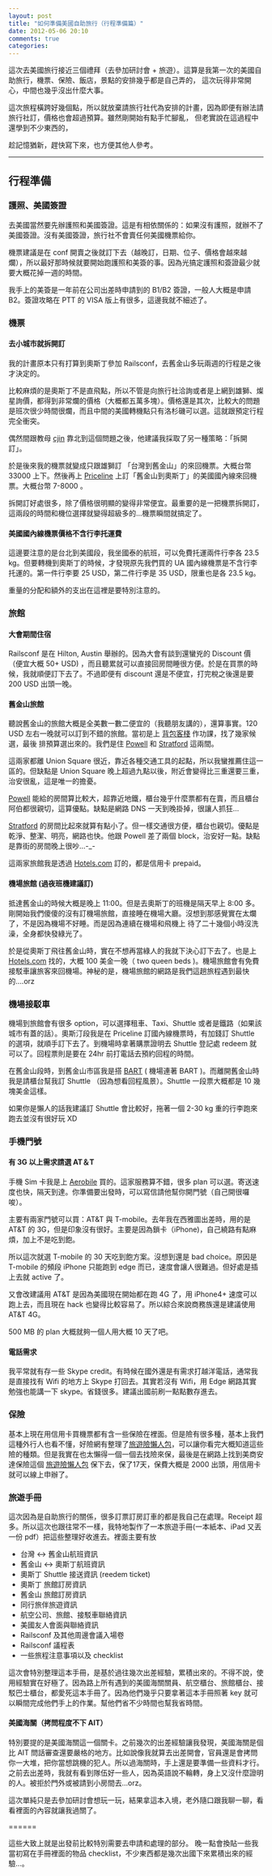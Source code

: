 ```yaml
---
layout: post
title: "如何準備美國自助旅行（行程準備篇）"
date: 2012-05-06 20:10
comments: true
categories: 
---
```


這次去美國旅行接近三個禮拜（去參加研討會 + 旅遊）。這算是我第一次的美國自助旅行，機票、保險、飯店，景點的安排幾乎都是自己弄的，
這次玩得非常開心，中間也幾乎沒出什麼大事。

這次旅程橫跨好幾個點，所以就放棄請旅行社代為安排的計畫，因為即便有辦法請旅行社訂，價格也會超過預算。雖然剛開始有點手忙腳亂，
但老實說在這過程中還學到不少東西的，

趁記憶猶新，趕快寫下來，也方便其他人參考。

<hr>

## 行程準備

### 護照、美國簽證

去美國當然要先辦護照和美國簽證。這是有相依關係的：如果沒有護照，就辦不了美國簽證。沒有美國簽證，旅行社不會賣任何美國機票給你。

機票建議是在 conf 開賣之後就訂下去（越晚訂，日期、位子、價格會越來越爛），所以最好那時候就要開始跑護照和美簽的事。因為光搞定護照和簽證最少就要大概花掉一週的時間。

我手上的美簽是一年前在公司出差時申請到的 B1/B2 簽證，一般人大概是申請 B2。簽證攻略在 PTT 的 VISA 版上有很多，這邊我就不細述了。

### 機票

#### 去小城市就拆開訂

我的計畫原本只有打算到奧斯丁參加 Railsconf，去舊金山多玩兩週的行程是之後才決定的。

比較麻煩的是奧斯丁不是直飛點，所以不管是向旅行社洽詢或者是上網到雄獅、燦星詢價，都得到非常爛的價格（大概都五萬多塊）。價格還是其次，比較大的問題是班次很少時間很爛，而且中間的美國轉機點只有洛杉磯可以選。這就跟預定行程完全衝突。

偶然間跟教母 [cjin](http://twitter.com/cjin) 靠北到這個問題之後，他建議我採取了另一種策略：「拆開訂」。

於是後來我的機票就變成只跟雄獅訂 「台灣到舊金山」的來回機票。大概台幣 33000 上下。然後再上 [Priceline](http://priceline.com) 上訂「舊金山到奧斯丁」的美國國內線來回機票。大概台幣 7-8000 。

拆開訂好處很多，除了價格很明顯的變得非常便宜。最重要的是一把機票拆開訂，這兩段的時間和機位選擇就變得超級多的...機票瞬間就搞定了。

#### 美國國內線機票價格不含行李托運費

這邊要注意的是台北到美國段，我坐國泰的航班，可以免費托運兩件行李各 23.5 kg。但要轉機到奧斯丁的時候，才發現原先我們買的 UA 國內線機票是不含行李托運的。第一件行李要 25 USD，第二件行李是
 35 USD，限重也是各 23.5 kg。

重量的分配和額外的支出在這裡是要特別注意的。

### 旅館

#### 大會期間住宿

Railsconf 是在 Hilton, Austin 舉辦的。因為大會有談到還蠻兇的 Discount 價（便宜大概 50+ USD) ，而且聽累就可以直接回房間睡很方便。於是在買票的時候，我就順便訂下去了。不過即便有 discount 還是不便宜，打完稅之後還是要 200 USD 出頭一晚。

#### 舊金山旅館

聽說舊金山的旅館大概是全美數一數二便宜的（我聽朋友講的），還算事實。120 USD 左右一晚就可以訂到不錯的旅館。當初是上 [背包客棧](http://www.backpackers.com.tw/forum/) 作功課，找了幾家候選，最後
排預算選出來的。我們是住 [Powell](http://zh.hotels.com/hotel/details.html?destination=The+Powell+Hotel%2C+%E4%B8%89%E8%97%A9%E5%B8%82+%28%E8%88%8A%E9%87%91%E5%B1%B1%29%2C+%E5%8A%A0%E5%88%A9%E7%A6%8F%E5%B0%BC%E4%BA%9E%2C+%E7%BE%8E%E5%9C%8B&searchParams.arrivalDate=&searchParams.departureDate=&rooms_=1&searchParams.rooms%5B0%5D.numberOfAdults=2&children%5B0%5D=0&asaReport=HomePage%3A%3AHotel&searchParams.landmark=&hotelId=111932&roomno=1&arrivalDate=&departureDate=&rooms%5B0%5D.numberOfAdults=2&landmark=) 和 [Stratford](http://zh.hotels.com/hotel/details.html?destination=Hotel+Stratford%2C+a+C-Two+Hotel%2C+%E4%B8%89%E8%97%A9%E5%B8%82+%28%E8%88%8A%E9%87%91%E5%B1%B1%29%2C+%E5%8A%A0%E5%88%A9%E7%A6%8F%E5%B0%BC%E4%BA%9E%2C+%E7%BE%8E%E5%9C%8B&searchParams.arrivalDate=&searchParams.departureDate=&rooms_=1&searchParams.rooms%5B0%5D.numberOfAdults=2&children%5B0%5D=0&asaReport=HomePage%3A%3AHotel&searchParams.landmark=&hotelId=164155&roomno=1&arrivalDate=&departureDate=&rooms%5B0%5D.numberOfAdults=2&landmark=) 這兩間。

這兩家都離 Union Square 很近，靠近各種交通工具的起點，所以我蠻推薦住這一區的。但缺點是 Union Square 晚上超過九點以後，附近會變得比三重還要三重，治安很亂，這是唯一的擔憂。

[Powell](http://zh.hotels.com/hotel/details.html?destination=The+Powell+Hotel%2C+%E4%B8%89%E8%97%A9%E5%B8%82+%28%E8%88%8A%E9%87%91%E5%B1%B1%29%2C+%E5%8A%A0%E5%88%A9%E7%A6%8F%E5%B0%BC%E4%BA%9E%2C+%E7%BE%8E%E5%9C%8B&searchParams.arrivalDate=&searchParams.departureDate=&rooms_=1&searchParams.rooms%5B0%5D.numberOfAdults=2&children%5B0%5D=0&asaReport=HomePage%3A%3AHotel&searchParams.landmark=&hotelId=111932&roomno=1&arrivalDate=&departureDate=&rooms%5B0%5D.numberOfAdults=2&landmark=) 能給的房間算比較大，超靠近地鐵，櫃台幾乎什麼票都有在賣，而且櫃台阿伯都很親切，這算優點。缺點是網路 DNS 一天到晚掛掉，很讓人抓狂...

[Stratford](http://zh.hotels.com/hotel/details.html?destination=Hotel+Stratford%2C+a+C-Two+Hotel%2C+%E4%B8%89%E8%97%A9%E5%B8%82+%28%E8%88%8A%E9%87%91%E5%B1%B1%29%2C+%E5%8A%A0%E5%88%A9%E7%A6%8F%E5%B0%BC%E4%BA%9E%2C+%E7%BE%8E%E5%9C%8B&searchParams.arrivalDate=&searchParams.departureDate=&rooms_=1&searchParams.rooms%5B0%5D.numberOfAdults=2&children%5B0%5D=0&asaReport=HomePage%3A%3AHotel&searchParams.landmark=&hotelId=164155&roomno=1&arrivalDate=&departureDate=&rooms%5B0%5D.numberOfAdults=2&landmark=) 的房間比起來就算有點小了。但一樣交通很方便，櫃台也親切。優點是乾淨、整潔、明亮，網路也快。他跟 Powell 差了兩個 block，治安好一點。缺點是靠街的房間晚上很吵...-_-

這兩家旅館我是透過 [Hotels.com](http://hotels.com) 訂的，都是信用卡 prepaid。

#### 機場旅館 (過夜班機建議訂)

抵達舊金山的時候大概是晚上 11:00。但是去奧斯丁的班機是隔天早上 8:00 多。剛開始我們傻傻的沒有訂機場旅館，直接睡在機場大廳。沒想到那感覺實在太爛了，不是因為機場不好睡。而是因為連續在機場和飛機上
待了二十幾個小時沒洗澡，全身都快發綠光了。

於是從奧斯丁飛往舊金山時，實在不想再當綠人的我就下決心訂下去了。也是上 [Hotels.com](http://hotels.com) 找的，大概 100 美金一晚（ two queen beds )。機場旅館會有免費接駁車讓旅客來回機場。神秘的是，機場旅館的網路是我們這趟旅程遇到最快的....orz

### 機場接駁車

機場到旅館會有很多 option，可以選擇租車、Taxi、Shuttle 或者是鐵路（如果該城市有蓋的話）。奧斯汀段我是在 Priceline 訂國內線機票時，有加錢訂 Shuttle 的選項，就順手訂下去了。到機場時拿著購票證明去 Shuttle 登記處 redeem 就可以了。回程票則是要在 24hr 前打電話去預約回程的時間。

在舊金山段時，到舊金山市區我是搭 [BART](http://www.bart.gov/)  ( 機場連著 BART )。而離開舊金山時我是請櫃台幫我訂 Shuttle （因為想看回程風景）。Shuttle 一段票大概都是 10 幾塊美金這樣。

如果你是懶人的話我建議訂 Shuttle 會比較好，拖著一個 2-30 kg 重的行李跑來跑去並沒有很好玩 XD


### 手機門號

#### 有 3G 以上需求請選 AT＆T

手機 Sim 卡我是上 [Aerobile](www.aerobile.com) 買的。這家服務算不錯，很多 plan 可以選。寄送速度也快，隔天到達。你準備要出發時，可以寫信請他幫你開門號（自己開很囉唆）。

主要有兩家門號可以買：AT&T 與 T-mobile。去年我在西雅圖出差時，用的是 AT&T 的 3G，但是印象沒有很好。主要是因為鎖卡（iPhone)，自己繞路有點麻煩，加上不是吃到飽。

所以這次就選 T-mobile 的 30 天吃到飽方案。沒想到還是 bad choice。原因是 T-mobile 的頻段 iPhone 只能跑到 edge 而已，速度會讓人很難過。但好處是插上去就 active 了。

又會改建議用 AT&T 是因為美國現在開始都在跑 4G 了，用 iPhone4+ 速度可以跑上去，而且現在 hack 也變得比較容易了。所以綜合來說商務族還是建議使用 AT&T 4G。

500 MB 的 plan 大概就夠一個人用大概 10 天了吧。

#### 電話需求

我平常就有存一些 Skype credit。有時候在國外還是有需求打越洋電話，通常我是直接找有 Wifi 的地方上 Skype 打回去。其實若沒有 Wifi，用 Edge 網路其實勉強也能講一下 skype。省錢很多。建議出國前刷一點點數存進去。

### 保險

基本上現在用信用卡買機票都有含一些保險在裡面。但是險有很多種，基本上我們這種外行人也看不懂，好險網有整理了[旅遊險懶人包](http://blog.insureme.com.tw/2011/12/blog-post_16.html)，可以讓你看完大概知道這些險的種類。但是我實在也太懶得一個一個去找險來保，最後是在網路上找到美商安達保險這個 [旅遊險懶人包](https://www.ace-ina.com.tw/easygo/ssl/p9-content.asp)
保下去，保了17天，保費大概是 2000 出頭，用信用卡就可以線上申辦了。

### 旅遊手冊

這次因為是自助旅行的關係，很多訂票訂房訂車的都是我自己在處理。Receipt 超多。所以這次也跟往常不一樣，我特地製作了一本旅遊手冊(一本紙本、iPad 又丟一份 pdf）把這些整理好收進去。裡面主要有放

* 台灣 <-> 舊金山航班資訊
* 舊金山 <-> 奧斯丁航班資訊
* 奧斯丁 Shuttle 接送資訊 (reedem ticket)
* 奧斯丁 旅館訂房資訊
* 舊金山 旅館訂房資訊
* 同行旅伴旅遊資訊
* 航空公司、旅館、接駁車聯絡資訊
* 美國友人會面與聯絡資訊
* Railsconf 及其他周邊會議入場卷
* Railsconf 議程表
* 一些旅程注意事項以及 checklist 

這次會特別整理這本手冊，是基於過往幾次出差經驗，累積出來的。不得不說，使用經驗實在好極了。因為路上所有遇到的美國海關關員、航空櫃台、旅館櫃台、接駁巴士櫃台，都愛死這本手冊了。因為他們幾乎只要拿著這本手冊照著 key 就可以瞬間完成他們手上的作業。幫他們省不少時間也幫我省時間。

#### 美國海關（拷問程度不下 AIT）

特別要提的是美國海關這一個關卡。之前幾次的出差經驗讓我發現，美國海關是個比 AIT 問話審查還要嚴格的地方。比如說像我就算去出差開會，官員還是會拷問你一大堆，把你當想跳機的犯人。所以過海關時，手上還是要準備一些資料才行。之前去出差時，我就有看到隊伍好一些人，因為英語說不輪轉，身上又沒什麼證明的人。被拒於門外或被請到小房間去...orz。

這次單純只是去參加研討會想玩一玩，結果拿這本入境，老外隨口跟我聊一聊，看看裡面的內容就讓我過關了。

======

這些大致上就是出發前比較特別需要去申請和處理的部分。
晚一點會換貼一些我當初寫在手冊裡面的物品 checklist，不少東西都是幾次出國下來累積出來的經驗...。
